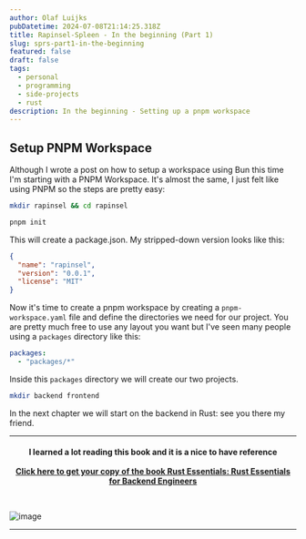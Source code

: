 ```yaml
---
author: Olaf Luijks
pubDatetime: 2024-07-08T21:14:25.318Z
title: Rapinsel-Spleen - In the beginning (Part 1)
slug: sprs-part1-in-the-beginning
featured: false
draft: false
tags:
  - personal
  - programming
  - side-projects
  - rust
description: In the beginning - Setting up a pnpm workspace
---
```


## Setup PNPM Workspace

Although I wrote a post on how to setup a workspace using Bun this time I'm starting with a PNPM Workspace. It's almost the same, I just felt like using PNPM so the steps are pretty easy:

```zsh
mkdir rapinsel && cd rapinsel
```

```zsh
pnpm init
```

This will create a package.json. My stripped-down version looks like this:

```json
{
  "name": "rapinsel",
  "version": "0.0.1",
  "license": "MIT"
}
```

Now it's time to create a pnpm workspace by creating a `pnpm-workspace.yaml` file and define the directories we need for our project. You are pretty much free to use any layout you want but I've seen many people using a `packages` directory like this:

```yaml
packages:
  - "packages/*"
```

Inside this `packages` directory we will create our two projects.

```zsh
mkdir backend frontend
```

In the next chapter we will start on the backend in Rust: see you there my friend.

---

<h4 style="text-align: center; padding-bottom: 26px;">
I learned a lot reading this book and it is a nice to have reference<br /><br />
  <a 
    href="https://amzn.to/4kiPb97" target="_blank">Click here to get your copy of the book Rust Essentials: Rust Essentials for Backend Engineers
  </a>
</h4>

![image](@/assets/images/rust-book.jpg)

---
